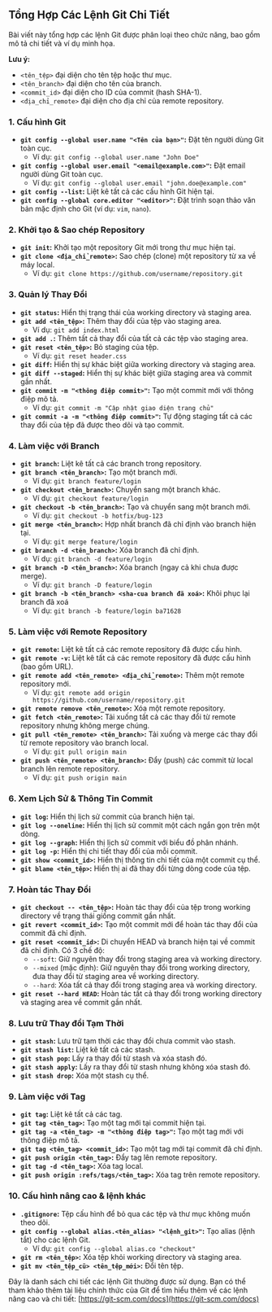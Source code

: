 ## Tổng Hợp Các Lệnh Git Chi Tiết

Bài viết này tổng hợp các lệnh Git được phân loại theo chức năng, bao gồm mô tả chi tiết và ví dụ minh họa.

**Lưu ý:** 
* `<tên_tệp>` đại diện cho tên tệp hoặc thư mục.
* `<tên_branch>` đại diện cho tên của branch.
* `<commit_id>` đại diện cho ID của commit (hash SHA-1).
* `<địa_chỉ_remote>` đại diện cho địa chỉ của remote repository.


### 1. Cấu hình Git

* **`git config --global user.name "<Tên của bạn>"`:**  Đặt tên người dùng Git toàn cục.
    * Ví dụ: `git config --global user.name "John Doe"`
* **`git config --global user.email "<email@example.com>"`:** Đặt email người dùng Git toàn cục.
    * Ví dụ: `git config --global user.email "john.doe@example.com"`
* **`git config --list`:** Liệt kê tất cả các cấu hình Git hiện tại.
* **`git config --global core.editor "<editor>"`:** Đặt trình soạn thảo văn bản mặc định cho Git (ví dụ: `vim`, `nano`).

### 2. Khởi tạo & Sao chép Repository

* **`git init`:**  Khởi tạo một repository Git mới trong thư mục hiện tại.
* **`git clone <địa_chỉ_remote>`:** Sao chép (clone) một repository từ xa về máy local.
    * Ví dụ: `git clone https://github.com/username/repository.git`

### 3. Quản lý Thay Đổi

* **`git status`:** Hiển thị trạng thái của working directory và staging area.
* **`git add <tên_tệp>`:** Thêm thay đổi của tệp vào staging area.
    * Ví dụ: `git add index.html`
* **`git add .`:**  Thêm tất cả thay đổi của tất cả các tệp vào staging area.
* **`git reset <tên_tệp>`:**  Bỏ staging của tệp.
    * Ví dụ: `git reset header.css`
* **`git diff`:** Hiển thị sự khác biệt giữa working directory và staging area.
* **`git diff --staged`:** Hiển thị sự khác biệt giữa staging area và commit gần nhất.
* **`git commit -m "<thông điệp commit>"`:** Tạo một commit mới với thông điệp mô tả.
    * Ví dụ: `git commit -m "Cập nhật giao diện trang chủ"`
* **`git commit -a -m "<thông điệp commit>"`:** Tự động staging tất cả các thay đổi của tệp đã được theo dõi và tạo commit.

### 4. Làm việc với Branch

* **`git branch`:** Liệt kê tất cả các branch trong repository.
* **`git branch <tên_branch>`:** Tạo một branch mới.
    * Ví dụ: `git branch feature/login`
* **`git checkout <tên_branch>`:** Chuyển sang một branch khác.
    * Ví dụ: `git checkout feature/login`
* **`git checkout -b <tên_branch>`:** Tạo và chuyển sang một branch mới.
    * Ví dụ: `git checkout -b hotfix/bug-123`
* **`git merge <tên_branch>`:** Hợp nhất branch đã chỉ định vào branch hiện tại.
    * Ví dụ: `git merge feature/login`
* **`git branch -d <tên_branch>`:** Xóa branch đã chỉ định.
    * Ví dụ: `git branch -d feature/login`
* **`git branch -D <tên_branch>`:**  Xóa branch (ngay cả khi chưa được merge).
    * Ví dụ: `git branch -D feature/login`
* **`git branch -b <tên_branch> <sha-cua branch đã xoá>`:** Khôi phục lại branch đã xoá
    * Ví dụ: `git branch -b feature/login ba71628`

### 5. Làm việc với Remote Repository

* **`git remote`:** Liệt kê tất cả các remote repository đã được cấu hình.
* **`git remote -v`:**  Liệt kê tất cả các remote repository đã được cấu hình (bao gồm URL).
* **`git remote add <tên_remote> <địa_chỉ_remote>`:** Thêm một remote repository mới.
    * Ví dụ: `git remote add origin https://github.com/username/repository.git`
* **`git remote remove <tên_remote>`:**  Xóa một remote repository.
* **`git fetch <tên_remote>`:** Tải xuống tất cả các thay đổi từ remote repository nhưng không merge chúng.
* **`git pull <tên_remote> <tên_branch>`:**  Tải xuống và merge các thay đổi từ remote repository vào branch local.
    * Ví dụ: `git pull origin main`
* **`git push <tên_remote> <tên_branch>`:**  Đẩy (push) các commit từ local branch lên remote repository.
    * Ví dụ: `git push origin main`

### 6. Xem Lịch Sử & Thông Tin Commit

* **`git log`:** Hiển thị lịch sử commit của branch hiện tại.
* **`git log --oneline`:** Hiển thị lịch sử commit một cách ngắn gọn trên một dòng.
* **`git log --graph`:** Hiển thị lịch sử commit với biểu đồ phân nhánh.
* **`git log -p`:** Hiển thị chi tiết thay đổi của mỗi commit.
* **`git show <commit_id>`:** Hiển thị thông tin chi tiết của một commit cụ thể.
* **`git blame <tên_tệp>`:** Hiển thị ai đã thay đổi từng dòng code của tệp.

### 7. Hoàn tác Thay Đổi

* **`git checkout -- <tên_tệp>`:** Hoàn tác thay đổi của tệp trong working directory về trạng thái giống commit gần nhất.
* **`git revert <commit_id>`:**  Tạo một commit mới để hoàn tác thay đổi của commit đã chỉ định.
* **`git reset <commit_id>`:**  Di chuyển HEAD và branch hiện tại về commit đã chỉ định. Có 3 chế độ:
    * `--soft`: Giữ nguyên thay đổi trong staging area và working directory.
    * `--mixed` (mặc định): Giữ nguyên thay đổi trong working directory, đưa thay đổi từ staging area về working directory.
    * `--hard`: Xóa tất cả thay đổi trong staging area và working directory.
* **`git reset --hard HEAD`:** Hoàn tác tất cả thay đổi trong working directory và staging area về commit gần nhất.

### 8. Lưu trữ Thay đổi Tạm Thời

* **`git stash`:** Lưu trữ tạm thời các thay đổi chưa commit vào stash.
* **`git stash list`:** Liệt kê tất cả các stash.
* **`git stash pop`:**  Lấy ra thay đổi từ stash và xóa stash đó.
* **`git stash apply`:** Lấy ra thay đổi từ stash nhưng không xóa stash đó.
* **`git stash drop`:**  Xóa một stash cụ thể.

### 9. Làm việc với Tag

* **`git tag`:** Liệt kê tất cả các tag.
* **`git tag <tên_tag>`:**  Tạo một tag mới tại commit hiện tại.
* **`git tag -a <tên_tag> -m "<thông điệp tag>"`:** Tạo một tag mới với thông điệp mô tả.
* **`git tag <tên_tag> <commit_id>`:** Tạo một tag mới tại commit đã chỉ định.
* **`git push origin <tên_tag>`:**  Đẩy tag lên remote repository.
* **`git tag -d <tên_tag>`:** Xóa tag local.
* **`git push origin :refs/tags/<tên_tag>`:** Xóa tag trên remote repository.


### 10. Cấu hình nâng cao & lệnh khác

* **`.gitignore`:**  Tệp cấu hình để bỏ qua các tệp và thư mục không muốn theo dõi.
* **`git config --global alias.<tên_alias> "<lệnh_git>"`:** Tạo alias (lệnh tắt) cho các lệnh Git.
    * Ví dụ: `git config --global alias.co "checkout"`
* **`git rm <tên_tệp>`:**  Xóa tệp khỏi working directory và staging area.
* **`git mv <tên_tệp_cũ> <tên_tệp_mới>`:** Đổi tên tệp.

Đây là danh sách chi tiết các lệnh Git thường được sử dụng. 
Bạn có thể tham khảo thêm tài liệu chính thức của Git để tìm hiểu thêm về các lệnh nâng cao và chi tiết: [https://git-scm.com/docs](https://git-scm.com/docs)
